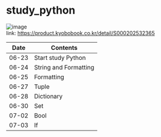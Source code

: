 # study_python

![image](https://github.com/jaee55555/study_python/assets/102634972/dbf07810-effc-42fe-ae17-bbb1141b8a3d)    
link: https://product.kyobobook.co.kr/detail/S000202532365    

|Date|Contents|
|---|---|
|06-23|Start study Python|
|06-24|String and Formatting|
|06-25|Formatting|
|06-27|Tuple|
|06-28|Dictionary|
|06-30|Set|
|07-02|Bool|
|07-03|If|
